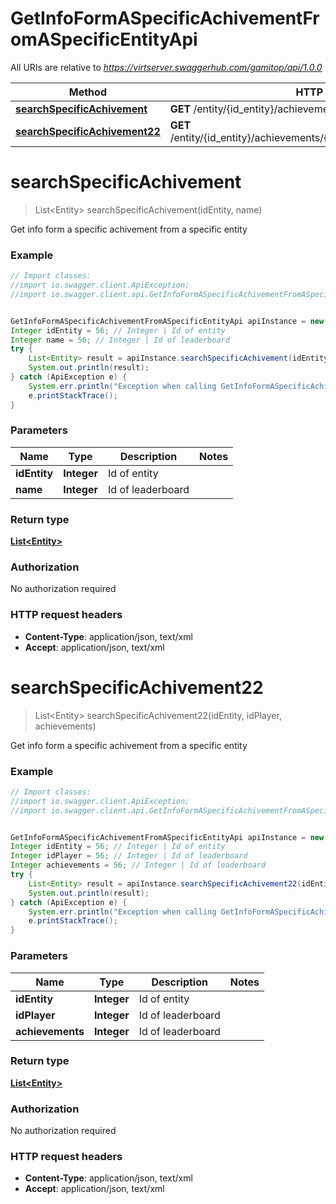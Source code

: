 # GetInfoFormASpecificAchivementFromASpecificEntityApi

All URIs are relative to *https://virtserver.swaggerhub.com/gamitop/api/1.0.0*

Method | HTTP request | Description
------------- | ------------- | -------------
[**searchSpecificAchivement**](GetInfoFormASpecificAchivementFromASpecificEntityApi.md#searchSpecificAchivement) | **GET** /entity/{id_entity}/achievements/{name} | 
[**searchSpecificAchivement22**](GetInfoFormASpecificAchivementFromASpecificEntityApi.md#searchSpecificAchivement22) | **GET** /entity/{id_entity}/achievements/{achievements}/players/{id_player} | 


<a name="searchSpecificAchivement"></a>
# **searchSpecificAchivement**
> List&lt;Entity&gt; searchSpecificAchivement(idEntity, name)



Get info form a specific achivement from a specific entity 

### Example
```java
// Import classes:
//import io.swagger.client.ApiException;
//import io.swagger.client.api.GetInfoFormASpecificAchivementFromASpecificEntityApi;


GetInfoFormASpecificAchivementFromASpecificEntityApi apiInstance = new GetInfoFormASpecificAchivementFromASpecificEntityApi();
Integer idEntity = 56; // Integer | Id of entity
Integer name = 56; // Integer | Id of leaderboard
try {
    List<Entity> result = apiInstance.searchSpecificAchivement(idEntity, name);
    System.out.println(result);
} catch (ApiException e) {
    System.err.println("Exception when calling GetInfoFormASpecificAchivementFromASpecificEntityApi#searchSpecificAchivement");
    e.printStackTrace();
}
```

### Parameters

Name | Type | Description  | Notes
------------- | ------------- | ------------- | -------------
 **idEntity** | **Integer**| Id of entity |
 **name** | **Integer**| Id of leaderboard |

### Return type

[**List&lt;Entity&gt;**](Entity.md)

### Authorization

No authorization required

### HTTP request headers

 - **Content-Type**: application/json, text/xml
 - **Accept**: application/json, text/xml

<a name="searchSpecificAchivement22"></a>
# **searchSpecificAchivement22**
> List&lt;Entity&gt; searchSpecificAchivement22(idEntity, idPlayer, achievements)



Get info form a specific achivement from a specific entity 

### Example
```java
// Import classes:
//import io.swagger.client.ApiException;
//import io.swagger.client.api.GetInfoFormASpecificAchivementFromASpecificEntityApi;


GetInfoFormASpecificAchivementFromASpecificEntityApi apiInstance = new GetInfoFormASpecificAchivementFromASpecificEntityApi();
Integer idEntity = 56; // Integer | Id of entity
Integer idPlayer = 56; // Integer | Id of leaderboard
Integer achievements = 56; // Integer | Id of leaderboard
try {
    List<Entity> result = apiInstance.searchSpecificAchivement22(idEntity, idPlayer, achievements);
    System.out.println(result);
} catch (ApiException e) {
    System.err.println("Exception when calling GetInfoFormASpecificAchivementFromASpecificEntityApi#searchSpecificAchivement22");
    e.printStackTrace();
}
```

### Parameters

Name | Type | Description  | Notes
------------- | ------------- | ------------- | -------------
 **idEntity** | **Integer**| Id of entity |
 **idPlayer** | **Integer**| Id of leaderboard |
 **achievements** | **Integer**| Id of leaderboard |

### Return type

[**List&lt;Entity&gt;**](Entity.md)

### Authorization

No authorization required

### HTTP request headers

 - **Content-Type**: application/json, text/xml
 - **Accept**: application/json, text/xml

